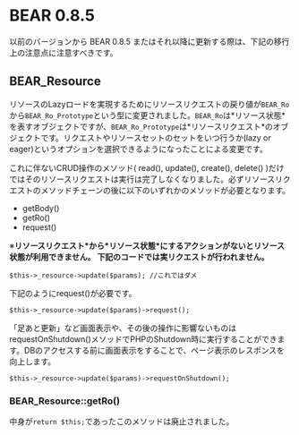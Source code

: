 # BEAR 0.8.5 #

以前のバージョンから BEAR 0.8.5 またはそれ以降に更新する際は、下記の移行上の注意点に注意すべきです。


## BEAR\_Resource ##

リソースのLazyロードを実現するためにリソースリクエストの戻り値が`BEAR_Ro`から`BEAR_Ro_Prototype`という型に変更されました。`BEAR_Ro`は\*リソース状態\*を表すオブジェクトですが、`BEAR_Ro_Prototype`は\*リソースリクエスト\*のオブジェクトです。リクエストやリソースセットのセットをいつ行うか(lazy or eager)というオプションを選択できるようになったことによる変更です。

これに伴ないCRUD操作のメソッド( read(), update(), create(), delete() )だけではそのリソースリクエストは実行は完了しなくなりました。必ずリソースリクエストのメソッドチェーンの後に以下のいずれかのメソッドが必要となります。

  * getBody()
  * getRo()
  * request()

※**リソースリクエスト\*から\*リソース状態\*にするアクションがないとリソース状態が利用できません。
下記のコードでは実リクエストが行われません。**

```
$this->_resource->update($params); //これではダメ
```

下記のようにrequest()が必要です。
```
$this->_resource->update($params)->request();
```

「足あと更新」など画面表示や、その後の操作に影響ないものはrequestOnShutdown()メソッドでPHPのShutdown時に実行することができます。DBのアクセスする前に画面表示をすることで、ページ表示のレスポンスを向上します。

```
$this->_resource->update($params)->requestOnShutdown();
```

### BEAR\_Resource::getRo() ###

中身が`return $this;`であったこのメソッドは廃止されました。